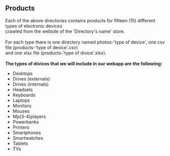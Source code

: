 ## Products
Each of the above directories contains products for fifteen (15) different types of electronic devices <br> 
crawled from the website of the 'Directory's name' store. <br> <br>
For each type there is one directory named photos-'type of device', one csv file (products-'type of device'.csv) <br>
and one xlsx file (products-'type of divice'.xlsx). <br><br>
**The types of divices that we will include in our webapp are the following:** 
- Desktops
- Drives (externals)
- Drives (internals)
- Headsets
- Keyboards
- Laptops
- Monitors
- Mouses
- Mp(3-4)players
- Powerbanks
- Printers
- Smartphones
- Smartwatches
- Tablets
- TVs

